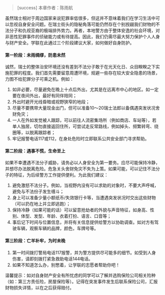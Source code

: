 >[success] 本章作者：陈雨航

虽然瑞士相对于周边国家来说犯罪率低很多，但这并不意味着我们在学习生活中可以忽视自身安全问题。在瑞士街头的隐秘角落可能仍然存在个别觊觎我们财物的不法分子和仇视亚裔的极端排外势力。再者，本地警方由于整体安逸的社会环境，对非恶性犯罪事件的侦破能力或有待提高。因此，我们仍需尽最大努力保护个人人身与财产安全。学联在此通过三个阶段建议大家，如何做好自身防护。

#### **第一阶段：未雨绸缪，防患未然**

诚然，瑞士的整体治安环境还没有差到不法分子敢于在光天化日、众目睽睽之下实施犯罪的程度。我们首先需要留意周遭环境，规避一些存在较大安全隐患的场景，力图不给犯罪分子可乘之机。例如：

1. 如非必要，尽量避免在晚上十点后外出，尤其是在远离市中心的地区。如一定要在夜间外出，最好有同伴陪同；
2. 外出时避开光线昏暗或视野狭窄的地段；
3. 尽量不要携带大量现金出门，但可以准备10～20瑞士法郎以备偶遇突发状况舍财免灾；
4. 一人在外如发觉被人跟踪，可以前往人流密集场所（例如商店、车站等），若单人独居，切勿直接返回住所，可尝试走反常路线，例如掉头、频繁转弯、绕圈等，以脱离跟踪者；
5. 牢记报警电话117或112，在身处危险时立即联系公共安全部门寻求帮助。

#### **第二阶段：遇事不慌，生命至上**

如果不幸遭遇不法分子威胁，请务必以人身安全为第一要务。应尽可能保持冷静，并想尽办法脱离危险。危急关头舍财免灾不失为上策。如果可能，可以记住不法分子的特征，为后续警方工作提供便利。为此我们建议：

1. 避免激怒不法分子。例如，当视野内没有可以求助的对象时，不要大声呼喊，避免与不法份子发生缠斗；
2. 身上可以准备少量小额纸币/失效银行卡等，当遭遇突发状况时交出这些财物（可以扔在地上并立即逃跑）；
3. 保持冷静（如果可能的话）可以留意抢劫者的外貌与声音特征，如身高、性别、体型、发型、年龄、衣着打扮、语言、口音等；
4. 事后记下时间与位置信息，并将有关信息提供给警方以协助调查。如对方有驾驶车辆，观察车辆的品牌，颜色，车牌号等。

#### **第三阶段：亡羊补牢，为时未晚**

1. 第一时间拨打警局电话117报警，并为警方提供尽可能多的细节。如受到人身伤害，请即刻拨打紧急救助电话144电话。
2. 如果不知道怎么办，别憋着，让学联的志愿者帮助你吧！

温馨提示：如对自身财产安全有所忧虑的同学可以了解并选购保险公司相关险种（如：第三方责任险，房屋保险等）。记得在突发事件发生后联系保险公司，汇报财物损失详情，以在之后获得赔付。
